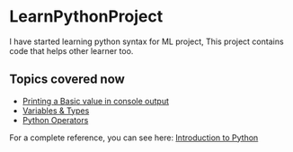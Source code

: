 # LearnPythonProject
I have started learning python syntax for ML project, This project contains code that helps other learner too.

## Topics covered now

<ul>
  <li> <a href="https://github.com/nurujjamanpollob/LearnPythonProject/blob/master/PrintBasic.py" target="_BLANK">Printing a Basic value in console output</a></li>
  <li> <a href="https://github.com/nurujjamanpollob/LearnPythonProject/blob/master/VariableAndTypes.py" target="_BLANK">Variables & Types </a> </li>
  <li> <a href="https://github.com/nurujjamanpollob/LearnPythonProject/blob/master/Operators.py" target="_BLANK"> Python Operators </a> </li>
  
 </ul>
 
 For a complete reference, you can see here: <a href="https://docs.python.org/3/tutorial/introduction.html" target="_BLANK"> Introduction to Python </a>
